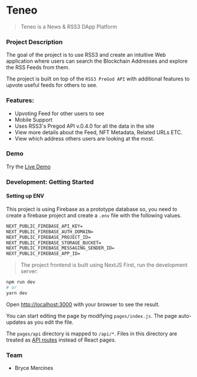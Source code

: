 # Teneo

> Teneo is a News & RSS3 DApp Platform

### Project Description

The goal of the project is to use RSS3 and create an intuitive Web application where users can search the Blockchain Addresses and explore the RSS Feeds from them.

The project is built on top of the `RSS3 PreGod API` with additional features to upvote useful feeds for others to see.

### Features:

- Upvoting Feed for other users to see
- Mobile Support
- Uses RSS3's Pregod API v.0.4.0 for all the data in the site
- View more details about the Feed, NFT Metadata, Related URLs ETC.
- View which address others users are looking at the most.

### Demo

Try the [Live Demo](https://teneo.vercel.app)

### Development: Getting Started

#### Setting up ENV

This project is using Firebase as a prototype database so, you need to create a firebase project and create a `.env` file with the following values.

```txt
NEXT_PUBLIC_FIREBASE_API_KEY=
NEXT_PUBLIC_FIREBASE_AUTH_DOMAIN=
NEXT_PUBLIC_FIREBASE_PROJECT_ID=
NEXT_PUBLIC_FIREBASE_STORAGE_BUCKET=
NEXT_PUBLIC_FIREBASE_MESSAGING_SENDER_ID=
NEXT_PUBLIC_FIREBASE_APP_ID=
```

> The project frontend is built using NextJS
> First, run the development server:

```bash
npm run dev
# or
yarn dev
```

Open [http://localhost:3000](http://localhost:3000) with your browser to see the result.

You can start editing the page by modifying `pages/index.js`. The page auto-updates as you edit the file.

The `pages/api` directory is mapped to `/api/*`. Files in this directory are treated as [API routes](https://nextjs.org/docs/api-routes/introduction) instead of React pages.

### Team

- Bryce Mercines
